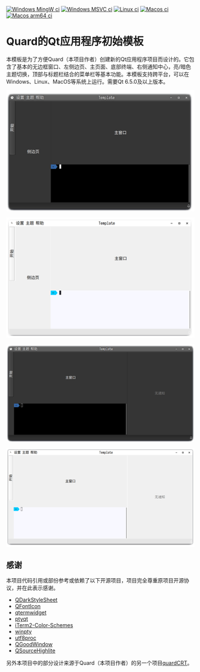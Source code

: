 [![Windows MingW ci](https://img.shields.io/github/actions/workflow/status/QQxiaoming/Quard-Qt-App-template/windows_mingw.yml?label=MingW&branch=main&logo=data:image/svg+xml;base64,PHN2ZyByb2xlPSJpbWciIHZpZXdCb3g9IjAgMCAyNCAyNCIgeG1sbnM9Imh0dHA6Ly93d3cudzMub3JnLzIwMDAvc3ZnIj48dGl0bGU+V2luZG93czwvdGl0bGU+PHBhdGggZD0iTTAsMEgxMS4zNzdWMTEuMzcySDBaTTEyLjYyMywwSDI0VjExLjM3MkgxMi42MjNaTTAsMTIuNjIzSDExLjM3N1YyNEgwWm0xMi42MjMsMEgyNFYyNEgxMi42MjMiIGZpbGw9IiNmZmZmZmYiLz48L3N2Zz4=)](https://github.com/QQxiaoming/Quard-Qt-App-template/actions/workflows/windows_mingw.yml)
[![Windows MSVC ci](https://img.shields.io/github/actions/workflow/status/QQxiaoming/Quard-Qt-App-template/windows_msvc.yml?label=MSVC&branch=main&logo=data:image/svg+xml;base64,PHN2ZyByb2xlPSJpbWciIHZpZXdCb3g9IjAgMCAyNCAyNCIgeG1sbnM9Imh0dHA6Ly93d3cudzMub3JnLzIwMDAvc3ZnIj48dGl0bGU+V2luZG93czwvdGl0bGU+PHBhdGggZD0iTTAsMEgxMS4zNzdWMTEuMzcySDBaTTEyLjYyMywwSDI0VjExLjM3MkgxMi42MjNaTTAsMTIuNjIzSDExLjM3N1YyNEgwWm0xMi42MjMsMEgyNFYyNEgxMi42MjMiIGZpbGw9IiNmZmZmZmYiLz48L3N2Zz4=)](https://github.com/QQxiaoming/Quard-Qt-App-template/actions/workflows/windows_msvc.yml)
[![Linux ci](https://img.shields.io/github/actions/workflow/status/QQxiaoming/Quard-Qt-App-template/linux.yml?label=Linux&branch=main&logo=linux&logoColor=white)](https://github.com/QQxiaoming/Quard-Qt-App-template/actions/workflows/linux.yml)
[![Macos ci](https://img.shields.io/github/actions/workflow/status/QQxiaoming/Quard-Qt-App-template/macos.yml?label=Macos&branch=main&logo=apple)](https://github.com/QQxiaoming/Quard-Qt-App-template/actions/workflows/macos.yml)
[![Macos arm64 ci](https://img.shields.io/github/actions/workflow/status/QQxiaoming/Quard-Qt-App-template/macos_arm64.yml?label=Macos_Arm64&branch=main&logo=apple)](https://github.com/QQxiaoming/Quard-Qt-App-template/actions/workflows/macos_arm64.yml)

# Quard的Qt应用程序初始模板

本模板是为了方便Quard（本项目作者）创建新的Qt应用程序项目而设计的。它包含了基本的无边框窗口、左侧边页、主页面、底部终端、右侧通知中心，亮/暗色主题切换，顶部与标题栏结合的菜单栏等基本功能。本模板支持跨平台，可以在Windows、Linux、MacOS等系统上运行。需要Qt 6.5.0及以上版本。

![1](./doc/1.png)

![2](./doc/2.png)

![3](./doc/3.png)

![4](./doc/4.png)

## 感谢

本项目代码引用或部份参考或依赖了以下开源项目，项目完全尊重原项目开源协议，并在此表示感谢。

- [QDarkStyleSheet](https://github.com/ColinDuquesnoy/QDarkStyleSheet)
- [QFontIcon](https://github.com/dridk/QFontIcon)
- [qtermwidget](https://github.com/lxqt/qtermwidget)
- [ptyqt](https://github.com/kafeg/ptyqt)
- [iTerm2-Color-Schemes](https://github.com/mbadolato/iTerm2-Color-Schemes)
- [winpty](https://github.com/rprichard/winpty)
- [utf8proc](https://github.com/JuliaStrings/utf8proc)
- [QGoodWindow](https://github.com/antonypro/QGoodWindow)
- [QSourceHighlite](https://github.com/Waqar144/QSourceHighlite)

另外本项目中的部分设计来源于Quard（本项目作者）的另一个项目[quardCRT](https://github.com/QQxiaoming/quardCRT)。
